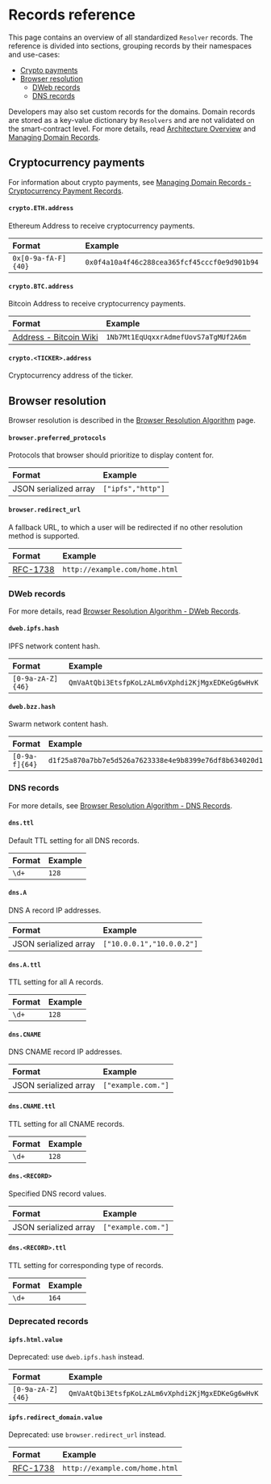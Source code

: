 # Records reference

This page contains an overview of all standardized `Resolver` records. The reference is divided into sections, grouping records by their namespaces and use-cases:

* [Crypto payments](records-reference.md#crypto-payments)
* [Browser resolution](records-reference.md#browser-resolution)
  * [DWeb records](records-reference.md#dweb-records)
  * [DNS records](records-reference.md#dns-records)

Developers may also set custom records for the domains. Domain records are stored as a key-value dictionary by `Resolvers` and are not validated on the smart-contract level. For more details, read [Architecture Overview](architecture-overview.md#resolver) and [Managing Domain Records](../managing-domains/managing-domain-records.md).

## Cryptocurrency payments

For information about crypto payments, see [Managing Domain Records - Cryptocurrency Payment Records](../managing-domains/managing-domain-records.md#crypto-payments-records).

#### `crypto.ETH.address`

Ethereum Address to receive cryptocurrency payments.

| Format | Example |
| :--- | :--- |
| `0x[0-9a-fA-F]{40}` | `0x0f4a10a4f46c288cea365fcf45cccf0e9d901b94` |

#### `crypto.BTC.address`

Bitcoin Address to receive cryptocurrency payments.

| Format | Example |
| :--- | :--- |
| [Address - Bitcoin Wiki](https://en.bitcoin.it/wiki/Address#:~:text=A%20Bitcoin%20address%2C%20or%20simply,by%20any%20user%20of%20Bitcoin.) | `1Nb7Mt1EqUqxxrAdmefUovS7aTgMUf2A6m` |

#### `crypto.<TICKER>.address`

Cryptocurrency address of the ticker.

## Browser resolution

Browser resolution is described in the [Browser Resolution Algorithm](../browser-resolution/browser-resolution-algorithm.md) page.

#### `browser.preferred_protocols`

Protocols that browser should prioritize to display content for.

| Format | Example |
| :--- | :--- |
| JSON serialized array | `["ipfs","http"]` |

#### `browser.redirect_url`

A fallback URL, to which a user will be redirected if no other resolution method is supported.

| Format | Example |
| :--- | :--- |
| [RFC-1738](https://tools.ietf.org/html/rfc1738) | `http://example.com/home.html` |

### DWeb records

For more details, read [Browser Resolution Algorithm - DWeb Records](../browser-resolution/browser-resolution-algorithm.md#distributed-web-records).

#### `dweb.ipfs.hash`

IPFS network content hash.

| Format | Example |
| :--- | :--- |
| `[0-9a-zA-Z]{46}` | `QmVaAtQbi3EtsfpKoLzALm6vXphdi2KjMgxEDKeGg6wHvK` |

#### `dweb.bzz.hash`

Swarm network content hash.

| Format | Example |
| :--- | :--- |
| `[0-9a-f]{64}` | `d1f25a870a7bb7e5d526a7623338e4e9b8399e76df8b634020d11d969594f24a` |

### DNS records

For more details, see [Browser Resolution Algorithm - DNS Records](../browser-resolution/browser-resolution-algorithm.md#dns-records).

#### `dns.ttl`

Default TTL setting for all DNS records.

| Format | Example |
| :--- | :--- |
| `\d+` | `128` |

#### `dns.A`

DNS A record IP addresses.

| Format | Example |
| :--- | :--- |
| JSON serialized array | `["10.0.0.1","10.0.0.2"]` |

#### `dns.A.ttl`

TTL setting for all A records.

| Format | Example |
| :--- | :--- |
| `\d+` | `128` |

#### `dns.CNAME`

DNS CNAME record IP addresses.

| Format | Example |
| :--- | :--- |
| JSON serialized array | `["example.com."]` |

#### `dns.CNAME.ttl`

TTL setting for all CNAME records.

| Format | Example |
| :--- | :--- |
| `\d+` | `128` |

#### `dns.<RECORD>`

Specified DNS record values.

| Format | Example |
| :--- | :--- |
| JSON serialized array | `["example.com."]` |

#### `dns.<RECORD>.ttl`

TTL setting for corresponding type of records.

| Format | Example |
| :--- | :--- |
| `\d+` | `164` |

### Deprecated records

#### `ipfs.html.value`

Deprecated: use `dweb.ipfs.hash` instead.

| Format | Example |
| :--- | :--- |
| `[0-9a-zA-Z]{46}` | `QmVaAtQbi3EtsfpKoLzALm6vXphdi2KjMgxEDKeGg6wHvK` |

#### `ipfs.redirect_domain.value`

Deprecated: use `browser.redirect_url` instead.

| Format | Example |
| :--- | :--- |
| [RFC-1738](https://tools.ietf.org/html/rfc1738) | `http://example.com/home.html` |

